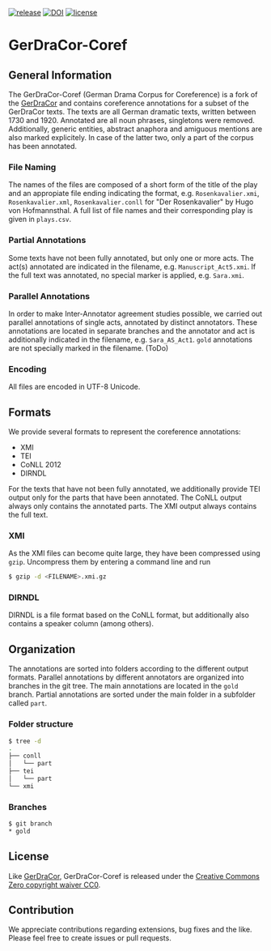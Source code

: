 [![release](https://img.shields.io/github/release-pre/quadrama/gerdracor-coref.svg)](https://github.com/quadrama/gerdracor-coref/releases/latest)
[![DOI](https://zenodo.org/badge/223186468.svg)](https://zenodo.org/badge/latestdoi/223186468)
[![license](https://img.shields.io/badge/license-CC0.svg)](https://github.com/quadrama/DramaNLP/blob/master/LICENSE)

# GerDraCor-Coref

## General Information

The GerDraCor-Coref (German Drama Corpus for Coreference) is a fork of the [GerDraCor](https://github.com/dracor-org/gerdracor) and contains coreference annotations for a subset of the GerDraCor texts. The texts are all German dramatic texts, written between 1730 and 1920. Annotated are all noun phrases, singletons were removed. Additionally, generic entities, abstract anaphora and amiguous mentions are also marked explicitely. In case of the latter two, only a part of the corpus has been annotated.

### File Naming

The names of the files are composed of a short form of the title of the play and an appropiate file ending indicating the format, e.g. `Rosenkavalier.xmi`, `Rosenkavalier.xml`, `Rosenkavalier.conll` for "Der Rosenkavalier" by Hugo von Hofmannsthal. A full list of file names and their corresponding play is given in `plays.csv`.

### Partial Annotations

Some texts have not been fully annotated, but only one or more acts. The act(s) annotated are indicated in the filename, e.g. `Manuscript_Act5.xmi`. If the full text was annotated, no special marker is applied, e.g. `Sara.xmi`.

### Parallel Annotations

In order to make Inter-Annotator agreement studies possible, we carried out parallel annotations of single acts, annotated by distinct annotators. These annotations are located in separate branches and the annotator and act is additionally indicated in the filename, e.g. `Sara_AS_Act1`. `gold` annotations are not specially marked in the filename. (ToDo)

### Encoding

All files are encoded in UTF-8 Unicode.

## Formats

We provide several formats to represent the coreference annotations:

- XMI
- TEI
- CoNLL 2012
- DIRNDL

For the texts that have not been fully annotated, we additionally provide TEI output only for the parts that have been annotated. The CoNLL output always only contains the annotated parts. The XMI output always contains the full text.

### XMI

As the XMI files can become quite large, they have been compressed using `gzip`. Uncompress them by entering a command line and run

```sh
$ gzip -d <FILENAME>.xmi.gz
```

### DIRNDL

DIRNDL is a file format based on the CoNLL format, but additionally also contains a speaker column (among others).

## Organization

The annotations are sorted into folders according to the different output formats.
Parallel annotations by different annotators are organized into branches in the git tree. The main annotations are located in the `gold` branch. Partial annotations are sorted under the main folder in a subfolder called `part`.

### Folder structure

```sh
$ tree -d
.
├── conll
│   └── part
├── tei
│   └── part
└── xmi
```

### Branches

```sh
$ git branch
* gold
```

## License

Like [GerDraCor](https://github.com/dracor-org/gerdracor), GerDraCor-Coref is released under the [Creative Commons Zero copyright waiver CC0](https://creativecommons.org/share-your-work/public-domain/cc0/).

## Contribution

We appreciate contributions regarding extensions, bug fixes and the like. Please feel free to create issues or pull requests.
